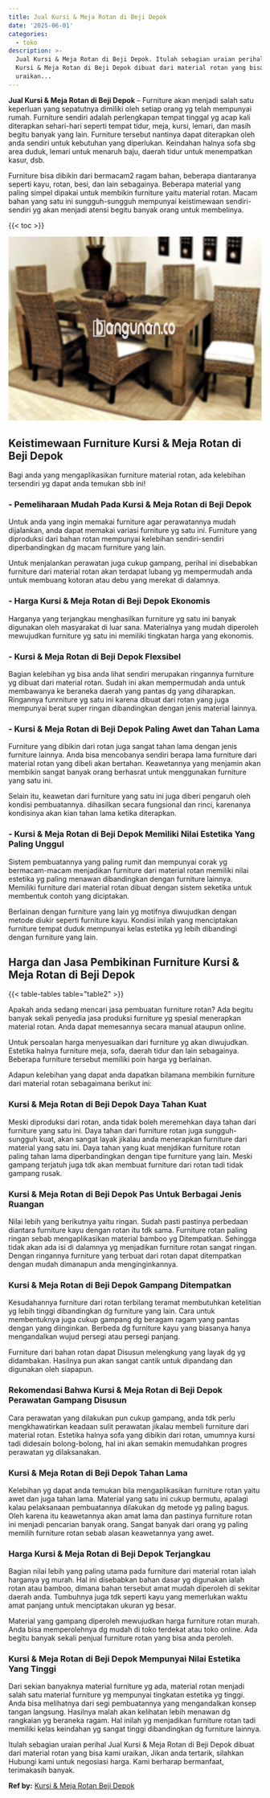 ```yaml
---
title: Jual Kursi & Meja Rotan di Beji Depok
date: '2025-06-01'
categories:
  - toko
description: >-
  Jual Kursi & Meja Rotan di Beji Depok. Itulah sebagian uraian perihal Jual
  Kursi & Meja Rotan di Beji Depok dibuat dari material rotan yang bisa kami
  uraikan...
---
```


**Jual Kursi & Meja Rotan di Beji Depok** – Furniture akan menjadi salah satu keperluan yang sepatutnya dimiliki oleh setiap orang yg telah mempunyai rumah. Furniture sendiri adalah perlengkapan tempat tinggal yg acap kali diterapkan sehari-hari seperti tempat tidur, meja, kursi, lemari, dan masih begitu banyak yang lain. Furniture tersebut nantinya dapat diterapkan oleh anda sendiri untuk kebutuhan yang diperlukan. Keindahan halnya sofa sbg area duduk, lemari untuk menaruh baju, daerah tidur untuk menempatkan kasur, dsb.

Furniture bisa dibikin dari bermacam2 ragam bahan, beberapa diantaranya seperti kayu, rotan, besi, dan lain sebagainya. Beberapa material yang paling simpel dipakai untuk membikin furniture yaitu material rotan. Macam bahan yang satu ini sungguh-sungguh mempunyai keistimewaan sendiri-sendiri yg akan menjadi atensi begitu banyak orang untuk membelinya.

{{< toc >}}

![Jual Kursi & Meja Rotan di Beji Depok](/images/kursi-meja-rotan-murah16.png)

## Keistimewaan Furniture Kursi & Meja Rotan di Beji Depok

Bagi anda yang mengaplikasikan furniture material rotan, ada kelebihan tersendiri yg dapat anda temukan sbb ini!

### \- Pemeliharaan Mudah Pada Kursi & Meja Rotan di Beji Depok

Untuk anda yang ingin memakai furniture agar perawatannya mudah dijalankan, anda dapat memakai variasi furniture yg satu ini. Furniture yang diproduksi dari bahan rotan mempunyai kelebihan sendiri-sendiri diperbandingkan dg macam furniture yang lain.

Untuk menjalankan perawatan juga cukup gampang, perihal ini disebabkan furniture dari material rotan akan terdapat lubang yg mempermudah anda untuk membuang kotoran atau debu yang merekat di dalamnya.

### \- Harga Kursi & Meja Rotan di Beji Depok Ekonomis

Harganya yang terjangkau menghasilkan furniture yg satu ini banyak digunakan oleh masyarakat di luar sana. Materialnya yang mudah diperoleh mewujudkan furniture yg satu ini memiliki tingkatan harga yang ekonomis.

### \- Kursi & Meja Rotan di Beji Depok Flexsibel

Bagian kelebihan yg bisa anda lihat sendiri merupakan ringannya furniture yg dibuat dari material rotan. Sudah ini akan mempermudah anda untuk membawanya ke beraneka daerah yang pantas dg yang diharapkan. Ringannya funrniture yg satu ini karena dibuat dari rotan yang juga mempunyai berat super ringan dibandingkan dengan jenis material lainnya.

### \- Kursi & Meja Rotan di Beji Depok Paling Awet dan Tahan Lama

Furniture yang dibikin dari rotan juga sangat tahan lama dengan jenis furniture lainnya. Anda bisa mencobanya sendiri berapa lama furniture dari material rotan yang dibeli akan bertahan. Keawetannya yang menjamin akan membikin sangat banyak orang berhasrat untuk menggunakan furniture yang satu ini.

Selain itu, keawetan dari furniture yang satu ini juga diberi pengaruh oleh kondisi pembuatannya. dihasilkan secara fungsional dan rinci, karenanya kondisinya akan kian tahan lama ketika diterapkan.

### \- Kursi & Meja Rotan di Beji Depok Memiliki Nilai Estetika Yang Paling Unggul

Sistem pembuatannya yang paling rumit dan mempunyai corak yg bermacam-macam menjadikan furniture dari material rotan memiliki nilai estetika yg paling menawan dibandingkan dengan furniture lainnya. Memiliki furniture dari material rotan dibuat dengan sistem seketika untuk membentuk contoh yang diciptakan.

Berlainan dengan furniture yang lain yg motifnya diwujudkan dengan metode diukir seperti furniture kayu. Kondisi inilah yang menciptakan furniture tempat duduk mempunyai kelas estetika yg lebih dibandingi dengan furniture yang lain.

## Harga dan Jasa Pembikinan Furniture Kursi & Meja Rotan di Beji Depok

{{< table-tables table="table2" >}}

Apakah anda sedang mencari jasa pembuatan furniture rotan? Ada begitu banyak sekali penyedia jasa produksi furniture yg spesial menerapkan material rotan. Anda dapat memesannya secara manual ataupun online.

Untuk persoalan harga menyesuaikan dari furniture yg akan diwujudkan. Estetika halnya furniture meja, sofa, daerah tidur dan lain sebagainya. Beberapa furniture tersebut memiliki poin harga yg berlainan.

Adapun kelebihan yang dapat anda dapatkan bilamana membikin furniture dari material rotan sebagaimana berikut ini:

### Kursi & Meja Rotan di Beji Depok Daya Tahan Kuat

Meski diproduksi dari rotan, anda tidak boleh meremehkan daya tahan dari furniture yang satu ini. Daya tahan dari furniture rotan juga sungguh-sungguh kuat, akan sangat layak jikalau anda menerapkan furniture dari material yang satu ini. Daya tahan yang kuat menjdikan furniture rotan paling tahan lama diperbandingkan dengan tipe furniture yang lain. Meski gampang terjatuh juga tdk akan membuat furniture dari rotan tadi tidak gampang rusak.

### Kursi & Meja Rotan di Beji Depok Pas Untuk Berbagai Jenis Ruangan

Nilai lebih yang berikutnya yaitu ringan. Sudah pasti pastinya perbedaan diantara furniture kayu dengan rotan itu tdk sama. Furniture rotan paling ringan sebab mengaplikasikan material bamboo yg Ditempatkan. Sehingga tidak akan ada isi di dalamnya yg menjadikan furniture rotan sangat ringan. Dengan ringannya furniture yang terbuat dari rotan dapat ditempatkan dengan mudah dimanapun anda menginginkannya.

### Kursi & Meja Rotan di Beji Depok Gampang Ditempatkan

Kesudahannya furniture dari rotan terbilang teramat membutuhkan ketelitian yg lebih tinggi dibandingkan dg furniture yang lain. Cara untuk membentuknya juga cukup gampang dg beragam ragam yang pantas dengan yang diinginkan. Berbeda dg furniture kayu yang biasanya hanya mengandalkan wujud persegi atau persegi panjang.

Furniture dari bahan rotan dapat Disusun melengkung yang layak dg yg didambakan. Hasilnya pun akan sangat cantik untuk dipandang dan digunakan oleh siapapun.

### Rekomendasi Bahwa Kursi & Meja Rotan di Beji Depok Perawatan Gampang Disusun

Cara perawatan yang dilakukan pun cukup gampang, anda tdk perlu mengkhawatirkan keadaan sulit perawatan jikalau membeli furniture dari material rotan. Estetika halnya sofa yang dibikin dari rotan, umumnya kursi tadi didesain bolong-bolong, hal ini akan semakin memudahkan progres perawatan yg dilaksanakan.

### Kursi & Meja Rotan di Beji Depok Tahan Lama

Kelebihan yg dapat anda temukan bila mengaplikasikan furniture rotan yaitu awet dan juga tahan lama. Material yang satu ini cukup bermutu, apalagi kalau pelaksanaan pembuatannya dilakukan dg metode yg paling bagus. Oleh karena itu keawetannya akan amat lama dan pastinya furniture rotan ini menjadi pencarian banyak orang. Sangat banyak dari orang yg paling memilih furniture rotan sebab alasan keawetannya yang awet.

### Harga Kursi & Meja Rotan di Beji Depok Terjangkau

Bagian nilai lebih yang paling utama pada furniture dari material rotan ialah harganya yg murah. Hal ini disebabkan bahan dasar yg digunakan ialah rotan atau bamboo, dimana bahan tersebut amat mudah diperoleh di sekitar daerah anda. Tumbuhnya juga tdk seperti kayu yang memerlukan waktu amat panjang untuk menciptakan ukuran yg besar.

Material yang gampang diperoleh mewujudkan harga furniture rotan murah. Anda bisa memperolehnya dg mudah di toko terdekat atau toko online. Ada begitu banyak sekali penjual furniture rotan yang bisa anda peroleh.

### Kursi & Meja Rotan di Beji Depok Mempunyai Nilai Estetika Yang Tinggi

Dari sekian banyaknya material furniture yg ada, material rotan menjadi salah satu material furniture yg mempunyai tingkatan estetika yg tinggi. Anda bisa melihatnya dari segi pembuatannya yang mengandalkan konsep tangan langsung. Hasilnya malah akan kelihatan lebih menawan dg rangkaian yg beraneka ragam. Hal inilah yg menjadikan furniture rotan tadi memiliki kelas keindahan yg sangat tinggi dibandingkan dg furniture lainnya.

Itulah sebagian uraian perihal Jual Kursi & Meja Rotan di Beji Depok dibuat dari material rotan yang bisa kami uraikan, Jikan anda tertarik, silahkan Hubungi kami untuk negosiasi harga. Kami berharap bermanfaat, terimakasih banyak.

**Ref by:** [Kursi & Meja Rotan Beji Depok](https://id.wikipedia.org/wiki/Kursi)
